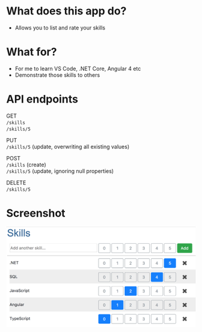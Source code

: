 # What does this app do?
- Allows you to list and rate your skills 

# What for?
- For me to learn VS Code, .NET Core, Angular 4 etc
- Demonstrate those skills to others

# API endpoints
GET  
`/skills`  
`/skills/5`  

PUT  
`/skills/5`   (update, overwriting all existing values)  

POST  
`/skills`     (create)  
`/skills/5`   (update, ignoring null properties)  

DELETE  
`/skills/5`

# Screenshot
![Screenshot](https://raw.githubusercontent.com/htoomik/rater/master/screenshot.png)
